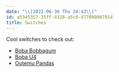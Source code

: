 ```yaml
---
date: "\\[2022-06-30 Thu 20:43\\]"
id: a5345357-35ff-4328-a5c0-d77090087814
title: Switches
---
```


Cool switches to check out:

- [Boba Bobbagum](https://it.aliexpress.com/item/1005001985634467.html?gatewayAdapt=glo2ita)
- [Boba U4](https://it.aliexpress.com/item/1005001809357064.html?gatewayAdapt=glo2ita)
- [Outemu Pandas](https://it.aliexpress.com/item/1005003891937604.html?spm=a2g0o.detail.1000014.28.41a04bb29AgMYf&gps-id=pcDetailBottomMoreOtherSeller&scm=1007.40050.281175.0&scm_id=1007.40050.281175.0&scm-url=1007.40050.281175.0&pvid=ff6d6d0e-31bd-4fdd-8605-cecc288a96a0&_t=gps-id:pcDetailBottomMoreOtherSeller,scm-url:1007.40050.281175.0,pvid:ff6d6d0e-31bd-4fdd-8605-cecc288a96a0,tpp_buckets:668%232846%238109%231935&pdp_ext_f=%7B%22sku_id%22%3A%2212000027410282470%22%2C%22sceneId%22%3A%2230050%22%7D&pdp_npi=2%40dis%21EUR%21%217.0%21%21%21%21%21%40211b5e2016566155907003572e834c%2112000027410282470%21rec)
